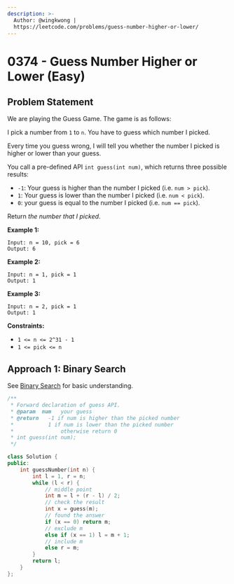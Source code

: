 ```yaml
---
description: >-
  Author: @wingkwong |
  https://leetcode.com/problems/guess-number-higher-or-lower/
---
```


# 0374 - Guess Number Higher or Lower (Easy)

## Problem Statement

We are playing the Guess Game. The game is as follows:

I pick a number from `1` to `n`. You have to guess which number I picked.

Every time you guess wrong, I will tell you whether the number I picked is higher or lower than your guess.

You call a pre-defined API `int guess(int num)`, which returns three possible results:

* `-1`: Your guess is higher than the number I picked (i.e. `num > pick`).
* `1`: Your guess is lower than the number I picked (i.e. `num < pick`).
* `0`: your guess is equal to the number I picked (i.e. `num == pick`).

Return _the number that I picked_.

**Example 1:**

```
Input: n = 10, pick = 6
Output: 6
```

**Example 2:**

```
Input: n = 1, pick = 1
Output: 1
```

**Example 3:**

```
Input: n = 2, pick = 1
Output: 1
```

**Constraints:**

* `1 <= n <= 2^31 - 1`
* `1 <= pick <= n`

## Approach 1: Binary Search

See [Binary Search](../../tutorials/basic-topics/binary-search.md) for basic understanding.

```cpp
/** 
 * Forward declaration of guess API.
 * @param  num   your guess
 * @return 	 -1 if num is higher than the picked number
 *	         1 if num is lower than the picked number
 *               otherwise return 0
 * int guess(int num);
 */

class Solution {
public:
    int guessNumber(int n) {
        int l = 1, r = n;
        while (l < r) {
            // middle point
            int m = l + (r - l) / 2;
            // check the result
            int x = guess(m);
            // found the answer
            if (x == 0) return m;
            // exclude m
            else if (x == 1) l = m + 1;
            // include m
            else r = m;
        }
        return l;
    }
};
```

